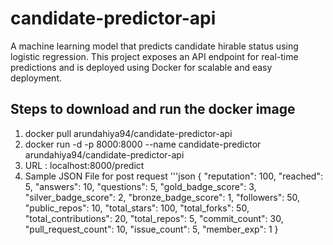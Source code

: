 # candidate-predictor-api
A machine learning model that predicts candidate hirable status using logistic regression. This project exposes an API endpoint for real-time predictions and is deployed using Docker for scalable and easy deployment.

## Steps to download and run the docker image
1. docker pull arundahiya94/candidate-predictor-api
2. docker run -d -p 8000:8000 --name candidate-predictor arundahiya94/candidate-predictor-api
3. URL : localhost:8000/predict
4. Sample JSON File for post request
'''json
  {
    "reputation": 100,
    "reached": 5,
    "answers": 10,
    "questions": 5,
    "gold_badge_score": 3,
    "silver_badge_score": 2,
    "bronze_badge_score": 1,
    "followers": 50,
    "public_repos": 10,
    "total_stars": 100,
    "total_forks": 50,
    "total_contributions": 20,
    "total_repos": 5,
    "commit_count": 30,
    "pull_request_count": 10,
    "issue_count": 5,
    "member_exp": 1
}


